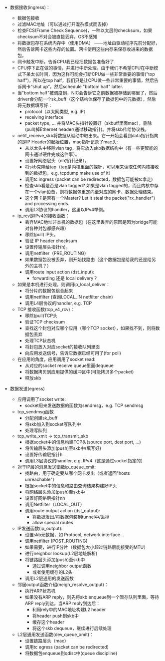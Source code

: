 

- 数据接收(ingress)：
  - 数据包接收
  - 过滤MAC地址（可以通过打开混杂模式而去掉）
  - 检查FCS(Frame Check Sequence)，一种以太层的checksum，如果checksum不对会被直接丢弃，OS不感知
  - 将数据包存在系统内存中（使用DMA）
    ——地址由驱动程序先前分配好，然后告诉网卡这些内存的位置。网卡使用这些内存来保存收进来的数据包。
  - 网卡触发中断，告诉CPU我已经把数据包准备好了
  - CPU停下正在做的事情，并进行中断处理。由于我们不希望CPU在中断模式下呆太长时间，因为这样可能会打断CPU做一些非常重要的事情("top half")，所以在top half，我们只是让CPU做一些非常重要的事情，然后告诉网卡“shut up”，然后schedule "bottom half" latter.
  - 当"bottom half"被调度到，NIC会告诉它之前数据被存储到哪里了，然后driver会分配一个sk_buff（这个结构体保存了数据包中的元数据），然后将元数据填写好：
    - protocol（以太网类型, e.g. IP）
    - receiving interface
    - packet type, ...
    并将MAC头指针设置好（skbuff里面mac），删除(pull)掉Ethernet header(通过移动指针)。并将skb传给协议栈。
  - netif_receive_skb将数据从驱动中取出来。它一开始会看到data指针指向的是IP Header的起始位置，mac指针记录了mac头:
    - 从以太头中移除vlan tag，将它放入skb数据结构中（有一些更智能的网卡通过硬件完成这件事）。
    - 设置好网络层头（nh指针记录）。
    - 将skb克隆给tap（tap是内核里面的探针，可以用来读取任何内核接收到的数据包，e.g. tcpdump make use of it）
    - 调用tc ingress (packet can be redirected，数据包可能被tc拿走)
    - 检查skb看是否是vlan tagged? 如果是vlan tagged的，而且内核中存在一个vlan设备，则将数据包重定向至对应的网卡，数据处理结束。
    - 这个网卡是否有一个Master? Let it steal the packet("rx_handler") and processing ends.
    - 调用L3协议的handler，这里以IPv4举例。
  - ip_rcv是IPv4的接收函数：
    - 丢弃MAC地址非本机的数据包（在这里丢弃的原因是因为bridge可能对各种封包都感兴趣）
    - 移除(pull) IP头，
    - 验证 IP header checksum
    - 设置传输层头指针(h)。
    - 调用netfilter（PRE_ROUTING）
    - 如果数据包没被丢弃，则开始找路由（这个数据包是给我的还是给另外的主机？）
    - 调用route input action (dst_input):
      - forwarding 还是 local delivery？
  - 如果是本机进行处理，则调用ip_local_deliver：
    - 将分片的数据包组合起来
    - 调用netfilter (查询LOCAL_IN netfilter chain)
    - 调用L4层协议的handler, e.g. TCP
  - TCP 接收函数(tcp_v4_rcv)：
    - 移除(pull)TCP头
    - 验证TCP checksum
    - 查找这个封包对应哪个应用（哪个TCP socket），如果找不到，则将数据包丢弃
    - 处理TCP状态机
    - 将封包放入对应socket的接收队列里面
    - 向应用发送信号，告诉它数据已经可用了(for poll)
  - 在应用的角度，应用调用了socket read:
    - 从对应的socket receive queue里面dequeue
    - 将数据拷贝到应用提供的缓冲区中(可能拷贝多个packet)
    - 释放skb

- 数据发送(egress)
  - 应用调用了socket write:
    - socket用来发送数据的函数为sendmsg，e.g. TCP sendmsg
  - tcp_sendmsg函数
    - 分配创建sk_buff
    - 将skb加入到socket写队列中
    - 处理写队列
  - tcp_write_xmit -> tcp_transmit_skb
    - 根据socket中的信息构建TCP头(source port, dest port, ...)
    - 将传输层头添加(push)至skb中(填写好)
    - 设置好传输层指针h
    - 调用L3层协议的handler, e.g. IPv4（这是通过socket指定的）
  - 对于IP层的消息发送函数ip_queue_xmit:
    - 找路由，用于确定要从哪个网卡发出（或者返回"hosts unreachable"）
    - 根据socket中的信息和路由查询结果构建好IP头
    - 将网络层头添加(push)至skb中
    - 设置好网络层指针nh
    - 调用Netfilter（LOCAL_OUT）
    - 调用route output action (dst_output):
      - 将数据发出/将数据包装到tunnel中/丢掉
      - allow special routes
  - IP发送函数(ip_output):
    - 设置skb元数据，如 Protocol, network interface ..
    - 调用netfilter (POST_ROUTING)
    - 如果需要，进行IP分片（数据包大小超过链路层能接受的MTU）
    - 进行neighbor lookup(L2层地址解析)
    - 将链路层头添加(push)至skb中
      - 通过调用neighbor output函数
      - 或者使用缓存的L2头
    - 调用L2层通用的发送函数
  - 邻居output函数介绍(neigh_resolve_output)：
    - 执行ARP状态机
    - 如果没有ARP reply，则先将skb enqueue到一个暂存队列里面，等待ARP reply到达。当ARP reply到达后：
      - 利用rely中的MAC地址构建L2 header
      - 将header push到skb中
      - 缓存这个header
      - 将这个skb dequeue，继续进行后续处理
  - L2层通用发送函数(dev_queue_xmit)：
    - 设置链路层头（mac）
    - 调用tc egress (packet can be redirected)
    - 将数据包enqueue到qdisc中(queue discipline)
